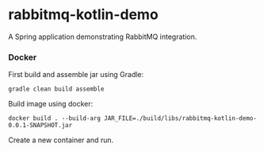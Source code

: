 # rabbitmq-kotlin-demo

A Spring application demonstrating RabbitMQ integration.

### Docker

First build and assemble jar using Gradle:

```gradle clean build assemble```

Build image using docker:

```docker build . --build-arg JAR_FILE=./build/libs/rabbitmq-kotlin-demo-0.0.1-SNAPSHOT.jar```

Create a new container and run.
